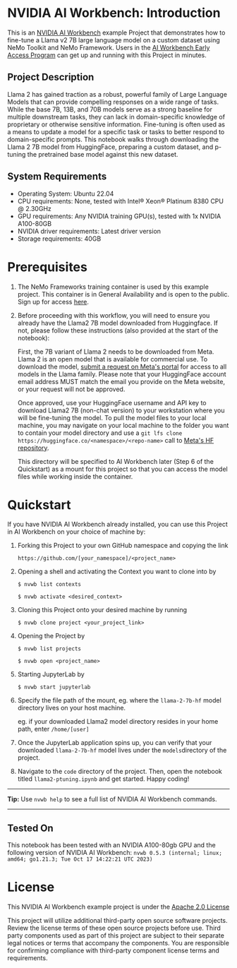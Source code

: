 # NVIDIA AI Workbench: Introduction
This is an [NVIDIA AI Workbench](https://developer.nvidia.com/blog/develop-and-deploy-scalable-generative-ai-models-seamlessly-with-nvidia-ai-workbench/) example Project that demonstrates how to fine-tune a Llama v2 7B large language model on a custom dataset using NeMo Toolkit and NeMo Framework. Users in the [AI Workbench Early Access Program](https://developer.nvidia.com/ai-workbench-early-access) can get up and running with this Project in minutes.

## Project Description
Llama 2 has gained traction as a robust, powerful family of Large Language Models that can provide compelling responses on a wide range of tasks. While the base 7B, 13B, and 70B models serve as a strong baseline for multiple downstream tasks, they can lack in domain-specific knowledge of proprietary or otherwise sensitive information. Fine-tuning is often used as a means to update a model for a specific task or tasks to better respond to domain-specific prompts. This notebook walks through downloading the Llama 2 7B model from HuggingFace, preparing a custom dataset, and p-tuning the pretrained base model against this new dataset. 

## System Requirements
* Operating System: Ubuntu 22.04
* CPU requirements: None, tested with Intel&reg; Xeon&reg; Platinum 8380 CPU @ 2.30GHz
* GPU requirements: Any NVIDIA training GPU(s), tested with 1x NVIDIA A100-80GB
* NVIDIA driver requirements: Latest driver version
* Storage requirements: 40GB

# Prerequisites
1. The NeMo Frameworks training container is used by this example project. This container is in General Availability and is open to the public. Sign up for access [here](https://developer.nvidia.com/nemo-framework/join).
2. Before proceeding with this workflow, you will need to ensure you already have the Llama2 7B model downloaded from Huggingface. If not, please follow these instructions (also provided at the start of the notebook): 
   
   First, the 7B variant of Llama 2 needs to be downloaded from Meta. Llama 2 is an open model that is available for commercial use. To download the model, [submit a request on Meta's portal](https://ai.meta.com/resources/models-and-libraries/llama-downloads/) for access to all models in the Llama family. Please note that your HuggingFace account email address MUST match the email you provide on the Meta website, or your request will not be approved.
   
   Once approved, use your HuggingFace username and API key to download Llama2 7B (non-chat version) to your workstation where you will be fine-tuning the model. To pull the model files to your local machine, you may navigate on your local machine to the folder you want to contain your model directory and use a ```git lfs clone https://huggingface.co/<namespace>/<repo-name>``` call to [Meta's HF repository](https://huggingface.co/meta-llama/llama-2-7b-hf).

   This directory will be specified to AI Workbench later (Step 6 of the Quickstart) as a mount for this project so that you can access the model files while working inside the container. 

# Quickstart
If you have NVIDIA AI Workbench already installed, you can use this Project in AI Workbench on your choice of machine by:
1. Forking this Project to your own GitHub namespace and copying the link

   ```
   https://github.com/[your_namespace]/<project_name>
   ```
   
2. Opening a shell and activating the Context you want to clone into by

   ```
   $ nvwb list contexts
   
   $ nvwb activate <desired_context>
   ```
   
3. Cloning this Project onto your desired machine by running

   ```
   $ nvwb clone project <your_project_link>
   ```
   
4. Opening the Project by

   ```
   $ nvwb list projects
   
   $ nvwb open <project_name>
   ```
   
5. Starting JupyterLab by

   ```
   $ nvwb start jupyterlab
   ```

6. Specify the file path of the mount, eg. where the `llama-2-7b-hf` model directory lives on your host machine.

   eg. if your downloaded Llama2 model directory resides in your home path, enter ```/home/[user]```

7. Once the JupyterLab application spins up, you can verify that your downloaded ```llama-2-7b-hf``` model lives under the ```models```directory of the project.

8. Navigate to the `code` directory of the project. Then, open the notebook titled ```llama2-ptuning.ipynb``` and get started. Happy coding!

---
**Tip:** Use ```nvwb help``` to see a full list of NVIDIA AI Workbench commands. 

---

## Tested On
This notebook has been tested with an NVIDIA A100-80gb GPU and the following version of NVIDIA AI Workbench: ```nvwb 0.5.3 (internal; linux; amd64; go1.21.3; Tue Oct 17 14:22:21 UTC 2023)```

# License
This NVIDIA AI Workbench example project is under the [Apache 2.0 License](https://github.com/nv-edwli/llama-2-finetune/blob/main/LICENSE.txt)

This project will utilize additional third-party open source software projects. Review the license terms of these open source projects before use. Third party components used as part of this project are subject to their separate legal notices or terms that accompany the components. You are responsible for confirming compliance with third-party component license terms and requirements. 
